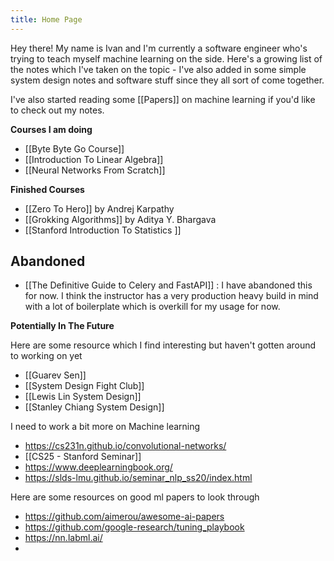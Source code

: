 ```yaml
---
title: Home Page
---
```


Hey there! My name is Ivan and I'm currently a software engineer who's trying to teach myself machine learning on the side. Here's a growing list of the notes which I've taken on the topic - I've also added in some simple system design notes and software stuff since they all sort of come together.

I've also started reading some [[Papers]] on machine learning if you'd like to check out my notes.

**Courses I am doing**

- [[Byte Byte Go Course]]
- [[Introduction To Linear Algebra]]
- [[Neural Networks From Scratch]]

**Finished Courses**

- [[Zero To Hero]] by Andrej Karpathy
- [[Grokking Algorithms]] by Aditya Y. Bhargava
- [[Stanford Introduction To Statistics ]]


## Abandoned

- [[The Definitive Guide to Celery and FastAPI]] : I have abandoned this for now. I think the instructor has a very production heavy build in mind with a lot of boilerplate which is overkill for my usage for now.


**Potentially In The Future**

Here are some resource which I find interesting but haven't gotten around to working on yet

- [[Guarev Sen]]
- [[System Design Fight Club]]
- [[Lewis Lin System Design]]
- [[Stanley Chiang System Design]]

I need to work a bit more on Machine learning
- https://cs231n.github.io/convolutional-networks/
- [[CS25 - Stanford Seminar]]
- https://www.deeplearningbook.org/
- https://slds-lmu.github.io/seminar_nlp_ss20/index.html

Here are some resources on good ml papers to look through
- https://github.com/aimerou/awesome-ai-papers
- https://github.com/google-research/tuning_playbook
- https://nn.labml.ai/
- 